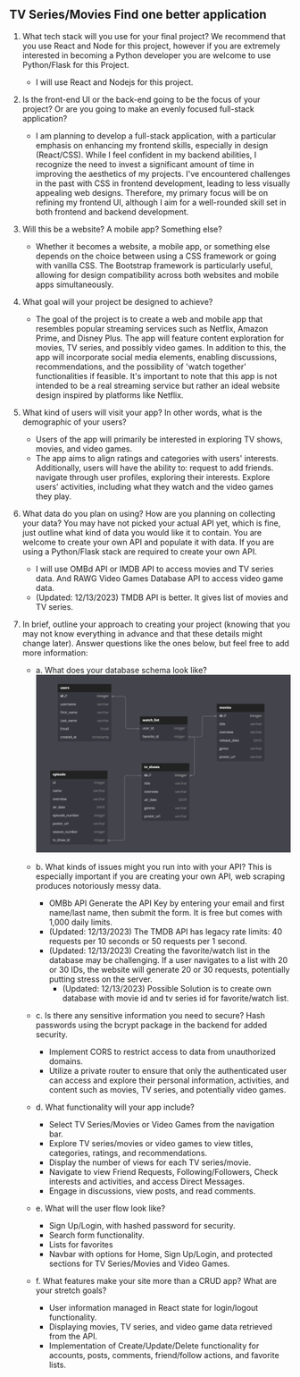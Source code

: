 ## TV Series/Movies Find one better application

1. What tech stack will you use for your final project? We recommend that you use
React and Node for this project, however if you are extremely interested in
becoming a Python developer you are welcome to use Python/Flask for this
Project.
    - I will use React and Nodejs for this project.

2. Is the front-end UI or the back-end going to be the focus of your project? Or are
you going to make an evenly focused full-stack application?
    - I am planning to develop a full-stack application, with a particular emphasis on enhancing my frontend skills, especially in design (React/CSS). While I feel confident in my backend abilities, I recognize the need to invest a significant amount of time in improving the aesthetics of my projects. I've encountered challenges in the past with CSS in frontend development, leading to less visually appealing web designs. Therefore, my primary focus will be on refining my frontend UI, although I aim for a well-rounded skill set in both frontend and backend development.

3. Will this be a website? A mobile app? Something else?
    - Whether it becomes a website, a mobile app, or something else depends on the choice between using a CSS framework or going with vanilla CSS. The Bootstrap framework is particularly useful, allowing for design compatibility across both websites and mobile apps simultaneously.

4. What goal will your project be designed to achieve?
    - The goal of the project is to create a web and mobile app that resembles popular streaming services such as Netflix, Amazon Prime, and Disney Plus. The app will feature content exploration for movies, TV series, and possibly video games. In addition to this, the app will incorporate social media elements, enabling discussions, recommendations, and the possibility of 'watch together' functionalities if feasible. It's important to note that this app is not intended to be a real streaming service but rather an ideal website design inspired by platforms like Netflix.

5. What kind of users will visit your app? In other words, what is the demographic of
your users?
    - Users of the app will primarily be interested in exploring TV shows, movies, and video games. 
    - The app aims to align ratings and categories with users' interests. Additionally, users will have the ability to:
request to add friends.
navigate through user profiles, exploring their interests.
Explore users’ activities, including what they watch and the video games they play.
6. What data do you plan on using? How are you planning on collecting your data?
You may have not picked your actual API yet, which is fine, just outline what kind
of data you would like it to contain. You are welcome to create your own API and
populate it with data. If you are using a Python/Flask stack are required to create
your own API.
    - I will use OMBd API or IMDB API to access movies and TV series data. And RAWG Video Games Database API to access video game data. 
    - (Updated: 12/13/2023) TMDB API is better. It gives list of movies and TV series.

7. In brief, outline your approach to creating your project (knowing that you may not
know everything in advance and that these details might change later). Answer
questions like the ones below, but feel free to add more information:
    - a. What does your database schema look like?
    ![Database Schema](/DB_Schemas.png)

    - b. What kinds of issues might you run into with your API? This is especially
    important if you are creating your own API, web scraping produces
    notoriously messy data.
        - OMBb API
    Generate the API Key by entering your email and first name/last name, then submit the form. It is free but comes with 1,000 daily limits.
        - (Updated: 12/13/2023) The TMDB API has legacy rate limits: 40 requests per 10 seconds or 50 requests per 1 second.
        - (Updated: 12/13/2023) Creating the favorite/watch list in the database may be challenging. If a user navigates to a list with 20 or 30 IDs, the website will generate 20 or 30 requests, potentially putting stress on the server.
            - (Updated: 12/13/2023) Possible Solution is to create own database with movie id and tv series id for favorite/watch list.

    - c. Is there any sensitive information you need to secure?
    Hash passwords using the bcrypt package in the backend for added security.
        - Implement CORS to restrict access to data from unauthorized domains.
        - Utilize a private router to ensure that only the authenticated user can access and explore their personal information, activities, and content such as movies, TV series, and potentially video games. 

    - d. What functionality will your app include?
        - Select TV Series/Movies or Video Games from the navigation bar.
        - Explore TV series/movies or video games to view titles, categories, ratings, and recommendations.
        - Display the number of views for each TV series/movie.
        - Navigate to view Friend Requests, Following/Followers, Check interests and activities, and access Direct Messages.
        - Engage in discussions, view posts, and read comments.
    - e. What will the user flow look like?
        - Sign Up/Login, with hashed password for security.
        - Search form functionality.
        - Lists for favorites
        - Navbar with options for Home, Sign Up/Login, and protected sections for TV Series/Movies and Video Games.

    - f. What features make your site more than a CRUD app? What are your
    stretch goals?
        - User information managed in React state for login/logout functionality.
        - Displaying movies, TV series, and video game data retrieved from the API.
        - Implementation of Create/Update/Delete functionality for accounts, posts, comments, friend/follow actions, and favorite lists.
